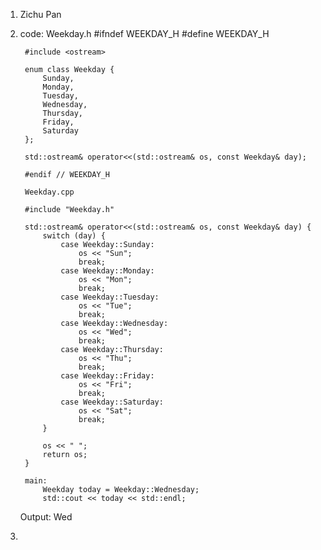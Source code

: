 1. Zichu Pan
2.
    code:
        Weekday.h
        #ifndef WEEKDAY_H
        #define WEEKDAY_H

        #include <ostream>

        enum class Weekday {
            Sunday,
            Monday,
            Tuesday,
            Wednesday,
            Thursday,
            Friday,
            Saturday
        };

        std::ostream& operator<<(std::ostream& os, const Weekday& day);

        #endif // WEEKDAY_H

        Weekday.cpp

        #include "Weekday.h"

        std::ostream& operator<<(std::ostream& os, const Weekday& day) {
            switch (day) {
                case Weekday::Sunday:
                    os << "Sun";
                    break;
                case Weekday::Monday:
                    os << "Mon";
                    break;
                case Weekday::Tuesday:
                    os << "Tue";
                    break;
                case Weekday::Wednesday:
                    os << "Wed";
                    break;
                case Weekday::Thursday:
                    os << "Thu";
                    break;
                case Weekday::Friday:
                    os << "Fri";
                    break;
                case Weekday::Saturday:
                    os << "Sat";
                    break;
            }
            
            os << " ";
            return os;
        }

        main:
            Weekday today = Weekday::Wednesday;
            std::cout << today << std::endl;

    Output:
        Wed
        
3. 
